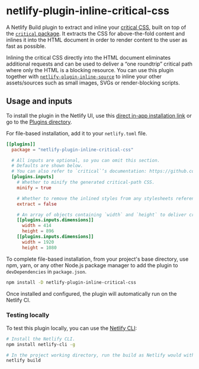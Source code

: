 # netlify-plugin-inline-critical-css

A Netlify Build plugin to extract and inline your [critical CSS](https://web.dev/extract-critical-css/), built on top of the [`critical` package](https://github.com/addyosmani/critical). It extracts the CSS for above-the-fold content and inlines it into the HTML document in order to render content to the user as fast as possible.

Inlining the critical CSS directly into the HTML document eliminates additional requests and can be used to deliver a “one roundtrip” critical path where only the HTML is a blocking resource. You can use this plugin together with [`netlify-plugin-inline-source`](https://github.com/tom-bonnike/netlify-plugin-inline-source) to inline your other assets/sources such as small images, SVGs or render-blocking scripts.

## Usage and inputs

To install the plugin in the Netlify UI, use this [direct in-app installation link](https://app.netlify.com/plugins/netlify-plugin-inline-critical-css/install) or go to the [Plugins directory](https://app.netlify.com/plugins).

For file-based installation, add it to your `netlify.toml` file.

```toml
[[plugins]]
  package = "netlify-plugin-inline-critical-css"

  # All inputs are optional, so you can omit this section.
  # Defaults are shown below.
  # You can also refer to `critical`’s documentation: https://github.com/addyosmani/critical.
  [plugins.inputs]
    # Whether to minify the generated critical-path CSS.
    minify = true

    # Whether to remove the inlined styles from any stylesheets referenced in the HTML. Use with caution. Removing the critical CSS per page results in a unique async loaded CSS file for every page, meaning you can’t rely on cache across multiple pages.
    extract = false

    # An array of objects containing `width` and `height` to deliver critical CSS for multiple screen resolutions.
    [[plugins.inputs.dimensions]]
      width = 414
      height = 896
    [[plugins.inputs.dimensions]]
      width = 1920
      height = 1080
```

To complete file-based installation, from your project's base directory, use npm, yarn, or any other Node.js package manager to add the plugin to `devDependencies` in `package.json`.

```bash
npm install -D netlify-plugin-inline-critical-css
```

Once installed and configured, the plugin will automatically run on the Netlify CI.

### Testing locally

To test this plugin locally, you can use the [Netlify CLI](https://github.com/netlify/cli):

```bash
# Install the Netlify CLI.
npm install netlify-cli -g

# In the project working directory, run the build as Netlify would with the build bot.
netlify build
```
